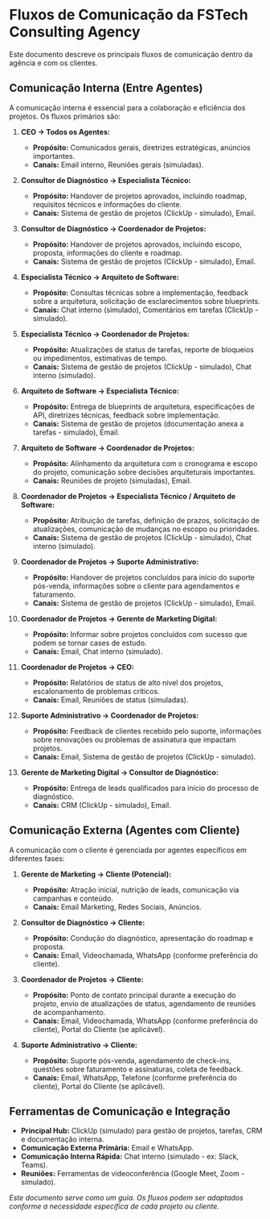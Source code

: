# Fluxos de Comunicação da FSTech Consulting Agency

Este documento descreve os principais fluxos de comunicação dentro da agência e com os clientes.

## Comunicação Interna (Entre Agentes)

A comunicação interna é essencial para a colaboração e eficiência dos projetos. Os fluxos primários são:

1.  **CEO → Todos os Agentes:**
    *   **Propósito:** Comunicados gerais, diretrizes estratégicas, anúncios importantes.
    *   **Canais:** Email interno, Reuniões gerais (simuladas).

2.  **Consultor de Diagnóstico → Especialista Técnico:**
    *   **Propósito:** Handover de projetos aprovados, incluindo roadmap, requisitos técnicos e informações do cliente.
    *   **Canais:** Sistema de gestão de projetos (ClickUp - simulado), Email.

3.  **Consultor de Diagnóstico → Coordenador de Projetos:**
    *   **Propósito:** Handover de projetos aprovados, incluindo escopo, proposta, informações do cliente e roadmap.
    *   **Canais:** Sistema de gestão de projetos (ClickUp - simulado), Email.

4.  **Especialista Técnico → Arquiteto de Software:**
    *   **Propósito:** Consultas técnicas sobre a implementação, feedback sobre a arquitetura, solicitação de esclarecimentos sobre blueprints.
    *   **Canais:** Chat interno (simulado), Comentários em tarefas (ClickUp - simulado).

5.  **Especialista Técnico → Coordenador de Projetos:**
    *   **Propósito:** Atualizações de status de tarefas, reporte de bloqueios ou impedimentos, estimativas de tempo.
    *   **Canais:** Sistema de gestão de projetos (ClickUp - simulado), Chat interno (simulado).

6.  **Arquiteto de Software → Especialista Técnico:**
    *   **Propósito:** Entrega de blueprints de arquitetura, especificações de API, diretrizes técnicas, feedback sobre implementação.
    *   **Canais:** Sistema de gestão de projetos (documentação anexa a tarefas - simulado), Email.

7.  **Arquiteto de Software → Coordenador de Projetos:**
    *   **Propósito:** Alinhamento da arquitetura com o cronograma e escopo do projeto, comunicação sobre decisões arquiteturais importantes.
    *   **Canais:** Reuniões de projeto (simuladas), Email.

8.  **Coordenador de Projetos → Especialista Técnico / Arquiteto de Software:**
    *   **Propósito:** Atribuição de tarefas, definição de prazos, solicitação de atualizações, comunicação de mudanças no escopo ou prioridades.
    *   **Canais:** Sistema de gestão de projetos (ClickUp - simulado), Chat interno (simulado).

9.  **Coordenador de Projetos → Suporte Administrativo:**
    *   **Propósito:** Handover de projetos concluídos para início do suporte pós-venda, informações sobre o cliente para agendamentos e faturamento.
    *   **Canais:** Sistema de gestão de projetos (ClickUp - simulado), Email.

10. **Coordenador de Projetos → Gerente de Marketing Digital:**
    *   **Propósito:** Informar sobre projetos concluídos com sucesso que podem se tornar cases de estudo.
    *   **Canais:** Email, Chat interno (simulado).

11. **Coordenador de Projetos → CEO:**
    *   **Propósito:** Relatórios de status de alto nível dos projetos, escalonamento de problemas críticos.
    *   **Canais:** Email, Reuniões de status (simuladas).

12. **Suporte Administrativo → Coordenador de Projetos:**
    *   **Propósito:** Feedback de clientes recebido pelo suporte, informações sobre renovações ou problemas de assinatura que impactam projetos.
    *   **Canais:** Email, Sistema de gestão de projetos (ClickUp - simulado).

13. **Gerente de Marketing Digital → Consultor de Diagnóstico:**
    *   **Propósito:** Entrega de leads qualificados para início do processo de diagnóstico.
    *   **Canais:** CRM (ClickUp - simulado), Email.

## Comunicação Externa (Agentes com Cliente)

A comunicação com o cliente é gerenciada por agentes específicos em diferentes fases:

1.  **Gerente de Marketing → Cliente (Potencial):**
    *   **Propósito:** Atração inicial, nutrição de leads, comunicação via campanhas e conteúdo.
    *   **Canais:** Email Marketing, Redes Sociais, Anúncios.

2.  **Consultor de Diagnóstico → Cliente:**
    *   **Propósito:** Condução do diagnóstico, apresentação do roadmap e proposta.
    *   **Canais:** Email, Videochamada, WhatsApp (conforme preferência do cliente).

3.  **Coordenador de Projetos → Cliente:**
    *   **Propósito:** Ponto de contato principal durante a execução do projeto, envio de atualizações de status, agendamento de reuniões de acompanhamento.
    *   **Canais:** Email, Videochamada, WhatsApp (conforme preferência do cliente), Portal do Cliente (se aplicável).

4.  **Suporte Administrativo → Cliente:**
    *   **Propósito:** Suporte pós-venda, agendamento de check-ins, questões sobre faturamento e assinaturas, coleta de feedback.
    *   **Canais:** Email, WhatsApp, Telefone (conforme preferência do cliente), Portal do Cliente (se aplicável).

## Ferramentas de Comunicação e Integração

*   **Principal Hub:** ClickUp (simulado) para gestão de projetos, tarefas, CRM e documentação interna.
*   **Comunicação Externa Primária:** Email e WhatsApp.
*   **Comunicação Interna Rápida:** Chat interno (simulado - ex: Slack, Teams).
*   **Reuniões:** Ferramentas de videoconferência (Google Meet, Zoom - simulado).

*Este documento serve como um guia. Os fluxos podem ser adaptados conforme a necessidade específica de cada projeto ou cliente.*
